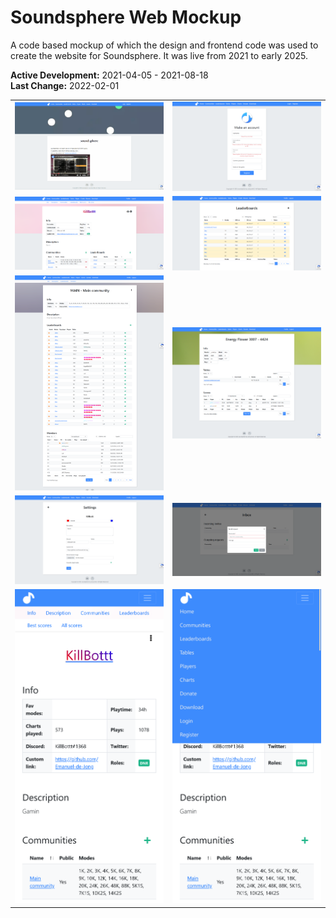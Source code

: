 # Soundsphere Web Mockup
A code based mockup of which the design and frontend code was used to create the website for Soundsphere. It was live from 2021 to early 2025.

**Active Development:** 2021-04-05 - 2021-08-18<br>
**Last Change:** 2022-02-01<br>

| | |
| :---: | :---: |
| ![](/Screenshots/1-Home.gif) | ![](/Screenshots/2-Register.png) |
| ![](/Screenshots/3-Progile.png) | ![](/Screenshots/4-Leaderboards.png) |
| ![](/Screenshots/5-Community.png) | ![](/Screenshots/6-Chart.png) |
| ![](/Screenshots/7-Settings.png) | ![](/Screenshots/8-Inbox-Send_Request.png) |
| ![](/Screenshots/9-Mobile-Profile.png) | ![](/Screenshots/10-Mobile-Menu.png) |

